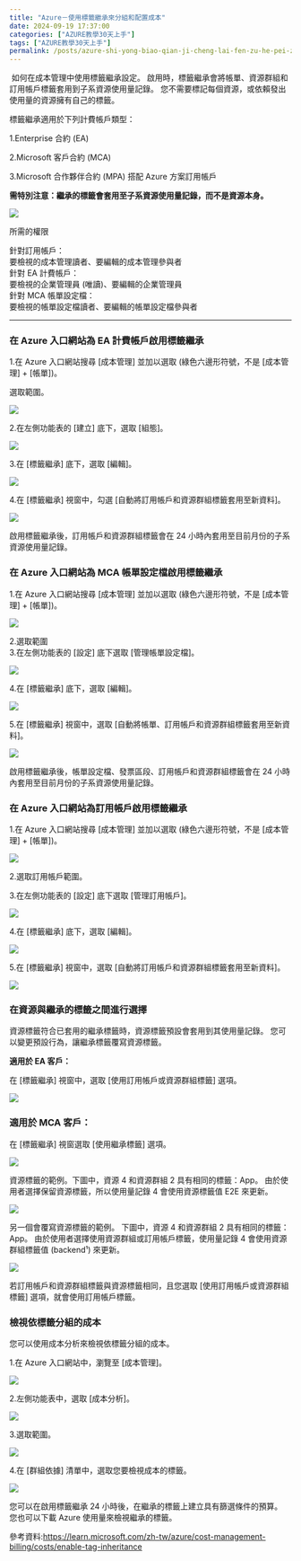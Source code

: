 ```yaml
---
title: "Azure－使用標籤繼承來分組和配置成本"
date: 2024-09-19 17:37:00
categories: ["AZURE教學30天上手"]
tags: ["AZURE教學30天上手"]
permalink: /posts/azure-shi-yong-biao-qian-ji-cheng-lai-fen-zu-he-pei-zhi-cheng-ben/
---
```

 如何在成本管理中使用標籤繼承設定。 啟用時，標籤繼承會將帳單、資源群組和訂用帳戶標籤套用到子系資源使用量記錄。 您不需要標記每個資源，或依賴發出使用量的資源擁有自己的標籤。

標籤繼承適用於下列計費帳戶類型：

1.Enterprise 合約 (EA)

2.Microsoft 客戶合約 (MCA)

3.Microsoft 合作夥伴合約 (MPA) 搭配 Azure 方案訂用帳戶

**需特別注意：繼承的標籤會套用至子系資源使用量記錄，而不是資源本身。**

**[![](https://blogger.googleusercontent.com/img/a/AVvXsEhF7bp264o_f2l51hEwQ2Wp9MW60mU6Ixq5xHgFj0487b7kRkR2BPefUl33pvcBYMqftZZpklYnkyT7yrDZi1UiU6_FMBFemHyNeF2dospfjP-n3h3-88vUCDN5H1ejO5QRWRnxGxvMmVDXsWyRsQTI0LeiL-MMNTUUhz3lCOY5Z4rCFKhchxFA9rgSoe4=w400-h191)](https://blogger.googleusercontent.com/img/a/AVvXsEhF7bp264o_f2l51hEwQ2Wp9MW60mU6Ixq5xHgFj0487b7kRkR2BPefUl33pvcBYMqftZZpklYnkyT7yrDZi1UiU6_FMBFemHyNeF2dospfjP-n3h3-88vUCDN5H1ejO5QRWRnxGxvMmVDXsWyRsQTI0LeiL-MMNTUUhz3lCOY5Z4rCFKhchxFA9rgSoe4)**

所需的權限

針對訂用帳戶：  
要檢視的成本管理讀者、要編輯的成本管理參與者  
針對 EA 計費帳戶：  
要檢視的企業管理員 (唯讀)、要編輯的企業管理員  
針對 MCA 帳單設定檔：  
要檢視的帳單設定檔讀者、要編輯的帳單設定檔參與者

-----------------------------------------------------------------------------------------------------------------------------

### 在 Azure 入口網站為 EA 計費帳戶啟用標籤繼承

1.在 Azure 入口網站搜尋 [成本管理] 並加以選取 (綠色六邊形符號，不是 [成本管理] + [帳單])。

選取範圍。

[![](https://blogger.googleusercontent.com/img/a/AVvXsEgOJtD8MSVjUhAj7xZKH0Jklur1cyKlCuoaH-VJrVXct1Z28JSLlAKTJU3rM9dpPZueOOowAB9oW_HxHKPNCH8lB_dMvaMrppsxibisWsfTxfG7gKtJ11Arc1ASRGgt6ovtwZx4o8SWjDP-BvU50gJRlIe6Sy8usoIrcN1QbO99i_iineXtSAB2KJXYPVg=w385-h400)](https://blogger.googleusercontent.com/img/a/AVvXsEgOJtD8MSVjUhAj7xZKH0Jklur1cyKlCuoaH-VJrVXct1Z28JSLlAKTJU3rM9dpPZueOOowAB9oW_HxHKPNCH8lB_dMvaMrppsxibisWsfTxfG7gKtJ11Arc1ASRGgt6ovtwZx4o8SWjDP-BvU50gJRlIe6Sy8usoIrcN1QbO99i_iineXtSAB2KJXYPVg)

  

2.在左側功能表的 [建立] 底下，選取 [組態]。

[![](https://blogger.googleusercontent.com/img/a/AVvXsEjBm8CRE9_ds4fs619afbo3h_zKBLSzZyL7jmSS4RwPy6OU69AOCEaGYECg6hqSApdT5OwdA6XIJHReEsDcyBz1FvbOGQzlNfXTbGr5is2q0xPa4sdTrxCRrQt_4UCXfakrIlGV4m9eMGTWa1vuX0tZTz5naKq3VHWYasbOSmuOQaWFtXrJpfwIjZFZOXs=w400-h275)](https://blogger.googleusercontent.com/img/a/AVvXsEjBm8CRE9_ds4fs619afbo3h_zKBLSzZyL7jmSS4RwPy6OU69AOCEaGYECg6hqSApdT5OwdA6XIJHReEsDcyBz1FvbOGQzlNfXTbGr5is2q0xPa4sdTrxCRrQt_4UCXfakrIlGV4m9eMGTWa1vuX0tZTz5naKq3VHWYasbOSmuOQaWFtXrJpfwIjZFZOXs)

  

3.在 [標籤繼承] 底下，選取 [編輯]。

[![](https://blogger.googleusercontent.com/img/a/AVvXsEhDVZENSpi0uKf9uaRZ12Y_EXvZcyP3e1dpadg8SqIPuDvOBWhVl_HVyUAnOQklBGIxEbae2YeqD5gU_WzO9JP8bYzdQiu5To5smPhdAgFe6sXI4PgS3Psybi_VQK0rNTrwZZHfMXRq1ROvUrjef01_XnyEWy1GA0CIog51i33qEleSifxJKlmvixMT9C4)](https://blogger.googleusercontent.com/img/a/AVvXsEhDVZENSpi0uKf9uaRZ12Y_EXvZcyP3e1dpadg8SqIPuDvOBWhVl_HVyUAnOQklBGIxEbae2YeqD5gU_WzO9JP8bYzdQiu5To5smPhdAgFe6sXI4PgS3Psybi_VQK0rNTrwZZHfMXRq1ROvUrjef01_XnyEWy1GA0CIog51i33qEleSifxJKlmvixMT9C4)

4.在 [標籤繼承] 視窗中，勾選 [自動將訂用帳戶和資源群組標籤套用至新資料]。

[![](https://blogger.googleusercontent.com/img/a/AVvXsEhLp35XltE6f2NPcB81b0TGQi8Qxs9vvT067o8oLPAJKVndrvwyEkwZ-f8fyS6AdClJmLdqx75VcHWK_eHNHu1DjeW7DfLW6wY1js1TrI3VutK3vf_9XSG6glInk0wjq_cQmqHSwmRnTiPZUGDmfWwo3MASNIMQcF1HexgaAQF5nmyUHXwtD35O3KDemhM=w400-h282)](https://blogger.googleusercontent.com/img/a/AVvXsEhLp35XltE6f2NPcB81b0TGQi8Qxs9vvT067o8oLPAJKVndrvwyEkwZ-f8fyS6AdClJmLdqx75VcHWK_eHNHu1DjeW7DfLW6wY1js1TrI3VutK3vf_9XSG6glInk0wjq_cQmqHSwmRnTiPZUGDmfWwo3MASNIMQcF1HexgaAQF5nmyUHXwtD35O3KDemhM)

啟用標籤繼承後，訂用帳戶和資源群組標籤會在 24 小時內套用至目前月份的子系資源使用量記錄。  

### 在 Azure 入口網站為 MCA 帳單設定檔啟用標籤繼承

1.在 Azure 入口網站搜尋 [成本管理] 並加以選取 (綠色六邊形符號，不是 [成本管理] + [帳單])。

[![](https://blogger.googleusercontent.com/img/a/AVvXsEgpGxaYAPiUzvtRs0L73RqPRVYiKf_8pFK5aCwDgbdukVbfpYvpbRQs4U9U2z0yvObJBjWZkvfbAqi9AMU_pgwq37UZXNX3i0zmot5dq-T7v4gSFKFusuiVNc_wcTlld5BLQkrIg6_91C8kGln1Y6diPwqgeusKzCQhJwbN4MzL2QRxbXJRKDym3kBb4Ck=w385-h400)](https://blogger.googleusercontent.com/img/a/AVvXsEgpGxaYAPiUzvtRs0L73RqPRVYiKf_8pFK5aCwDgbdukVbfpYvpbRQs4U9U2z0yvObJBjWZkvfbAqi9AMU_pgwq37UZXNX3i0zmot5dq-T7v4gSFKFusuiVNc_wcTlld5BLQkrIg6_91C8kGln1Y6diPwqgeusKzCQhJwbN4MzL2QRxbXJRKDym3kBb4Ck)

  
  
2.選取範圍  
3.在左側功能表的 [設定] 底下選取 [管理帳單設定檔]。

[![](https://blogger.googleusercontent.com/img/a/AVvXsEjhTIqs2NW5U7lEsATuAZ2XojvXG2kj6dBUE3fmsvpnD20-4tpl-QqrWNQCxNkjxiGFK_pHWP50oul1VkbYjwupz66TGGANykY1tNcSaN94P17ZjoKAukoBT2tGXHWjxXyEQM8Hcs0W_5WfADx84kKNAaF3MGONP0WV-eT55Z35BWAdvBb1XMwOQult1ZI=w400-h195)](https://blogger.googleusercontent.com/img/a/AVvXsEjhTIqs2NW5U7lEsATuAZ2XojvXG2kj6dBUE3fmsvpnD20-4tpl-QqrWNQCxNkjxiGFK_pHWP50oul1VkbYjwupz66TGGANykY1tNcSaN94P17ZjoKAukoBT2tGXHWjxXyEQM8Hcs0W_5WfADx84kKNAaF3MGONP0WV-eT55Z35BWAdvBb1XMwOQult1ZI)

  
  
4.在 [標籤繼承] 底下，選取 [編輯]。

[![](https://blogger.googleusercontent.com/img/a/AVvXsEikixm7Go_Qi4IfDuWNmDfCxLFgcleT-rQNDrPeHmV3O5Fw4QNZWFzJFloBII9OdCtD7Dv9xEy5UCtcxmJuagWHfrmTHhkpuzkW8JCAVaj65op_k04B1_NB5ca1f1nSpuZI5sHulGhhYk7e8SAoQw_r5O2tjutyGctDcvWuiH4HoRaGl8SS2ToIwG-e8Yk)](https://blogger.googleusercontent.com/img/a/AVvXsEikixm7Go_Qi4IfDuWNmDfCxLFgcleT-rQNDrPeHmV3O5Fw4QNZWFzJFloBII9OdCtD7Dv9xEy5UCtcxmJuagWHfrmTHhkpuzkW8JCAVaj65op_k04B1_NB5ca1f1nSpuZI5sHulGhhYk7e8SAoQw_r5O2tjutyGctDcvWuiH4HoRaGl8SS2ToIwG-e8Yk)

5.在 [標籤繼承] 視窗中，選取 [自動將帳單、訂用帳戶和資源群組標籤套用至新資料]。

[![](https://blogger.googleusercontent.com/img/a/AVvXsEgq-XeM_hXBFFzFtv4Dxu4TBZTA3nwScow7n-sP0IcLrM4EsV5Wu1Yq5135iuMXkV-iTKHdCcDcGna2gZmPjiNFvMx0krh_pe4PdD_hy3jPEDbilPy8OT7UjWDflpv-QHiIOMPrAisDEjzPTZ37qvP11e8aawdBfxoldWgbHKtfSV9tB4I5Iea8b_bVQu0)](https://blogger.googleusercontent.com/img/a/AVvXsEgq-XeM_hXBFFzFtv4Dxu4TBZTA3nwScow7n-sP0IcLrM4EsV5Wu1Yq5135iuMXkV-iTKHdCcDcGna2gZmPjiNFvMx0krh_pe4PdD_hy3jPEDbilPy8OT7UjWDflpv-QHiIOMPrAisDEjzPTZ37qvP11e8aawdBfxoldWgbHKtfSV9tB4I5Iea8b_bVQu0)

啟用標籤繼承後，帳單設定檔、發票區段、訂用帳戶和資源群組標籤會在 24 小時內套用至目前月份的子系資源使用量記錄。  

### 在 Azure 入口網站為訂用帳戶啟用標籤繼承

1.在 Azure 入口網站搜尋 [成本管理] 並加以選取 (綠色六邊形符號，不是 [成本管理] + [帳單])。

[![](https://blogger.googleusercontent.com/img/a/AVvXsEjCHzjHi7P-9py3Ey3ALZ53mOlGhIfwznIzyTWetqcgYk3B5kjhUrtA5JO0QJLnIUu-mT8qb47fLsgPFsMWF_xQaiM8LgEvnljSvlOhboHv6RvpYylyZ5-8GHgPADgFE0do9But3aSa021kJNDtueLydSBRRxnWYKwqF1bABBd7seAPLJjFU0J3pnAbs5o)](https://blogger.googleusercontent.com/img/a/AVvXsEjCHzjHi7P-9py3Ey3ALZ53mOlGhIfwznIzyTWetqcgYk3B5kjhUrtA5JO0QJLnIUu-mT8qb47fLsgPFsMWF_xQaiM8LgEvnljSvlOhboHv6RvpYylyZ5-8GHgPADgFE0do9But3aSa021kJNDtueLydSBRRxnWYKwqF1bABBd7seAPLJjFU0J3pnAbs5o)

2.選取訂用帳戶範圍。

3.在左側功能表的 [設定] 底下選取 [管理訂用帳戶]。

[![](https://blogger.googleusercontent.com/img/a/AVvXsEiXF7GWRc2BoE0fMa5x5d3USXXqvQkwgMR5rKPxFsf1u-U2qnKUiI9r396FdnHdAL-uT5ClKROnbhuBCUBXMb1lEAkCliHFImKh1be8cRY-I8gfB8M0L-BOZnXmMCSVRYwzU02VZ2bvnTETGl2wea2jz5dyhXMqxt8d1Pva9bPVNobRNwxYWnsOPL8kLbE)](https://blogger.googleusercontent.com/img/a/AVvXsEiXF7GWRc2BoE0fMa5x5d3USXXqvQkwgMR5rKPxFsf1u-U2qnKUiI9r396FdnHdAL-uT5ClKROnbhuBCUBXMb1lEAkCliHFImKh1be8cRY-I8gfB8M0L-BOZnXmMCSVRYwzU02VZ2bvnTETGl2wea2jz5dyhXMqxt8d1Pva9bPVNobRNwxYWnsOPL8kLbE)

4.在 [標籤繼承] 底下，選取 [編輯]。

[![](https://blogger.googleusercontent.com/img/a/AVvXsEh2oUKrlcfOd-0N-Em-rTe-i7WHDVQodyqPuU02q7JLX4xElOHy6cfQJjvISYgx5alfU8zPegSUIPpuklU56xC1ujtiHsxX-BMf3va0h2WBG9EFdjOewBMO46-PbOZDO5Py_aiZTkxomayqSvdMQgfWDTRbLHcmS0IZkUtkFcodU4SOMgBn6nmxn_OiALc)](https://blogger.googleusercontent.com/img/a/AVvXsEh2oUKrlcfOd-0N-Em-rTe-i7WHDVQodyqPuU02q7JLX4xElOHy6cfQJjvISYgx5alfU8zPegSUIPpuklU56xC1ujtiHsxX-BMf3va0h2WBG9EFdjOewBMO46-PbOZDO5Py_aiZTkxomayqSvdMQgfWDTRbLHcmS0IZkUtkFcodU4SOMgBn6nmxn_OiALc)

5.在 [標籤繼承] 視窗中，選取 [自動將訂用帳戶和資源群組標籤套用至新資料]。

[![](https://blogger.googleusercontent.com/img/a/AVvXsEha7510O7ikjgBtvuztYRA_Y6leTZ5hkIRRSd0GkzOPr7Hq94cJX5UQTWuSYTUVxCfT26MK-RTllTzZ1ADzjF2c16CCP9_QOitM9oQahhI_HCI2L2ZI8mbP12Ng2p_7MwtPOOwvUQ7EE0K52brSI2jBJ0OIemZfU8_NUGoK5bAQdfaCY1j6j-y2HnGLtHI)](https://blogger.googleusercontent.com/img/a/AVvXsEha7510O7ikjgBtvuztYRA_Y6leTZ5hkIRRSd0GkzOPr7Hq94cJX5UQTWuSYTUVxCfT26MK-RTllTzZ1ADzjF2c16CCP9_QOitM9oQahhI_HCI2L2ZI8mbP12Ng2p_7MwtPOOwvUQ7EE0K52brSI2jBJ0OIemZfU8_NUGoK5bAQdfaCY1j6j-y2HnGLtHI)

### 在資源與繼承的標籤之間進行選擇

資源標籤符合已套用的繼承標籤時，資源標籤預設會套用到其使用量記錄。 您可以變更預設行為，讓繼承標籤覆寫資源標籤。

**適用於 EA 客戶：**

在 [標籤繼承] 視窗中，選取 [使用訂用帳戶或資源群組標籤] 選項。

[![](https://blogger.googleusercontent.com/img/a/AVvXsEjVion102TSX-MAvJCDJSajnqSNCrFmJZsMjSlEWMzSzaA9iwNoDH-38e1We5leD0907v2yhYVwWcg5toSw_oO38wXjrXzFSP_SiO2Nll4TMJ856hiaoYO2JMWvUvO3dD6uT1W4rxjEydMkk6NTWPOeFAM-DVwYY3R0mWemDFhBrlLXOh0iy_UPPaJpcBE)](https://blogger.googleusercontent.com/img/a/AVvXsEjVion102TSX-MAvJCDJSajnqSNCrFmJZsMjSlEWMzSzaA9iwNoDH-38e1We5leD0907v2yhYVwWcg5toSw_oO38wXjrXzFSP_SiO2Nll4TMJ856hiaoYO2JMWvUvO3dD6uT1W4rxjEydMkk6NTWPOeFAM-DVwYY3R0mWemDFhBrlLXOh0iy_UPPaJpcBE)

### 適用於 MCA 客戶：

在 [標籤繼承] 視窗選取 [使用繼承標籤] 選項。

[![](https://blogger.googleusercontent.com/img/a/AVvXsEgnkOMoxe_2MhOVHEvYwJgXFaGwlhx_03RXMfiALQFsSH5apc2Km4XihFmWO2UQcucaZ1b7LFMSU4TTf5_bqRiFHCfNwtvo8Sm9xUlkXEzUILXzrBdgv181_gLoJqvOv-hlTdxw5dhpzDwsvmSNLrKB9pe7Cf4JdcBdhxrRAzqYgTiGWWxATT1-ZMJd_tE)](https://blogger.googleusercontent.com/img/a/AVvXsEgnkOMoxe_2MhOVHEvYwJgXFaGwlhx_03RXMfiALQFsSH5apc2Km4XihFmWO2UQcucaZ1b7LFMSU4TTf5_bqRiFHCfNwtvo8Sm9xUlkXEzUILXzrBdgv181_gLoJqvOv-hlTdxw5dhpzDwsvmSNLrKB9pe7Cf4JdcBdhxrRAzqYgTiGWWxATT1-ZMJd_tE)

資源標籤的範例。下圖中，資源 4 和資源群組 2 具有相同的標籤：App。 由於使用者選擇保留資源標籤，所以使用量記錄 4 會使用資源標籤值 E2E 來更新。

[![](https://blogger.googleusercontent.com/img/a/AVvXsEgkikwadS3is8NSvhEh5GxtmqY2FeTCKAUwrB64MRTMVLpdT6jU41rWgVITqEO_A2M5GonzhPlxwk366MJzQYZEltbgm3gKAjGsQQBzEGLL7TAEScgDlbCcrMQ0kaFrjTlrkvYHq05lheqATy-0VXRyOcreXvdyHM8vRp4tKgKVeB5IfRnAUPNRBrQyTNA)](https://blogger.googleusercontent.com/img/a/AVvXsEgkikwadS3is8NSvhEh5GxtmqY2FeTCKAUwrB64MRTMVLpdT6jU41rWgVITqEO_A2M5GonzhPlxwk366MJzQYZEltbgm3gKAjGsQQBzEGLL7TAEScgDlbCcrMQ0kaFrjTlrkvYHq05lheqATy-0VXRyOcreXvdyHM8vRp4tKgKVeB5IfRnAUPNRBrQyTNA)

另一個會覆寫資源標籤的範例。 下圖中，資源 4 和資源群組 2 具有相同的標籤：App。 由於使用者選擇使用資源群組或訂用帳戶標籤，使用量記錄 4 會使用資源群組標籤值 (backend¹) 來更新。

[![](https://blogger.googleusercontent.com/img/a/AVvXsEh4UNZ_8HDEyZg0LZirKYGUs5TU690e9glEanL-phm6p-FNQ2tUejhZbrda8wrIreW_ZT4c1XaW2gbhN6rfaBxbSuIJVFY0xlZTXNuv609DQuzyO7Tekco8WtvxfAP9F_5MyFujuzBl0RDpLmPR6X-9yfK4EBbkPMnaGTF6FF_Pl0LkB-obxT02CwOXJJs)](https://blogger.googleusercontent.com/img/a/AVvXsEh4UNZ_8HDEyZg0LZirKYGUs5TU690e9glEanL-phm6p-FNQ2tUejhZbrda8wrIreW_ZT4c1XaW2gbhN6rfaBxbSuIJVFY0xlZTXNuv609DQuzyO7Tekco8WtvxfAP9F_5MyFujuzBl0RDpLmPR6X-9yfK4EBbkPMnaGTF6FF_Pl0LkB-obxT02CwOXJJs)

若訂用帳戶和資源群組標籤與資源標籤相同，且您選取 [使用訂用帳戶或資源群組標籤] 選項，就會使用訂用帳戶標籤。

### 檢視依標籤分組的成本

您可以使用成本分析來檢視依標籤分組的成本。

1.在 Azure 入口網站中，瀏覽至 [成本管理]。

[![](https://blogger.googleusercontent.com/img/a/AVvXsEj3xKYfFy8Tp2f2v_g4iKI45EuV4E-qZf6WLSyhSopQvkSRpenwSPCMWHmEbMDsXHDLVqztxN5wYsz1tDu5VSxtZVh0XjRXGhT7X4-Lm2ZtihPt8TleUYhsV4qTrRFtXVmV-Bp_GOU2uZTlhpvC58-pYDDSbvbSS3jhzFwgMIn2pp35gdl-DqwkrnZaNRw)](https://blogger.googleusercontent.com/img/a/AVvXsEj3xKYfFy8Tp2f2v_g4iKI45EuV4E-qZf6WLSyhSopQvkSRpenwSPCMWHmEbMDsXHDLVqztxN5wYsz1tDu5VSxtZVh0XjRXGhT7X4-Lm2ZtihPt8TleUYhsV4qTrRFtXVmV-Bp_GOU2uZTlhpvC58-pYDDSbvbSS3jhzFwgMIn2pp35gdl-DqwkrnZaNRw)

2.左側功能表中，選取 [成本分析]。

[![](https://blogger.googleusercontent.com/img/a/AVvXsEjodYXvcEoP8lPPPD_k_Swqg50MHj7QS7fub15kI6F6IxaKiOmyg1Pb1JIoYINzSyO32vl84x6RgwSqmfQ4OP-ZhB2Ueb3B14UUuM_tsy4eW8c6kxOdI1Ii0LPTKyB3nujWytYtPSRZGXelqFRIi7dvxnaSV5JLoFSN504pocbBTdnNYbJEKRvfV-9MCSw)](https://blogger.googleusercontent.com/img/a/AVvXsEjodYXvcEoP8lPPPD_k_Swqg50MHj7QS7fub15kI6F6IxaKiOmyg1Pb1JIoYINzSyO32vl84x6RgwSqmfQ4OP-ZhB2Ueb3B14UUuM_tsy4eW8c6kxOdI1Ii0LPTKyB3nujWytYtPSRZGXelqFRIi7dvxnaSV5JLoFSN504pocbBTdnNYbJEKRvfV-9MCSw)

3.選取範圍。

[![](https://blogger.googleusercontent.com/img/a/AVvXsEi1ZRQzUezJsRU8u5mmub6h3Sxru5s2AEZwLe0xsKU3yAzjRsTwtzjkT2UlCLE7YD6iFDTPvCZkFUP-7wLbhpshgBXOKQE_f5PZXbEGOgcdYBdi1xwnYFp2cOFGLi9pn8EqeYnW0v6ofo-7Jf2oTpuPPIJ3oRDOWLBVblgaVFmDJgE51vfMrFvYJUezcyI)](https://blogger.googleusercontent.com/img/a/AVvXsEi1ZRQzUezJsRU8u5mmub6h3Sxru5s2AEZwLe0xsKU3yAzjRsTwtzjkT2UlCLE7YD6iFDTPvCZkFUP-7wLbhpshgBXOKQE_f5PZXbEGOgcdYBdi1xwnYFp2cOFGLi9pn8EqeYnW0v6ofo-7Jf2oTpuPPIJ3oRDOWLBVblgaVFmDJgE51vfMrFvYJUezcyI)

4.在 [群組依據] 清單中，選取您要檢視成本的標籤。

[![](https://blogger.googleusercontent.com/img/a/AVvXsEiiYqGLrKsQck78s-91wTwEwU57G2nUhaBOiDVNaas4DL_VJ-B8YUbDaMwv-4ZiFM3m0EIxwJrA6Oc2DVeb1zh8smmkj557MUVqUuHfza51cBZIoNWc2wPvU4t2euBSjFeKwUS-d9ax1f6JR_4BLdQ2doy1tX5-pM_m1LMXiZpQ1bUCsXEdIKh6m7K1F_0)](https://blogger.googleusercontent.com/img/a/AVvXsEiiYqGLrKsQck78s-91wTwEwU57G2nUhaBOiDVNaas4DL_VJ-B8YUbDaMwv-4ZiFM3m0EIxwJrA6Oc2DVeb1zh8smmkj557MUVqUuHfza51cBZIoNWc2wPvU4t2euBSjFeKwUS-d9ax1f6JR_4BLdQ2doy1tX5-pM_m1LMXiZpQ1bUCsXEdIKh6m7K1F_0)

您可以在啟用標籤繼承 24 小時後，在繼承的標籤上建立具有篩選條件的預算。 您也可以下載 Azure 使用量來檢視繼承的標籤。

參考資料:https://learn.microsoft.com/zh-tw/azure/cost-management-billing/costs/enable-tag-inheritance